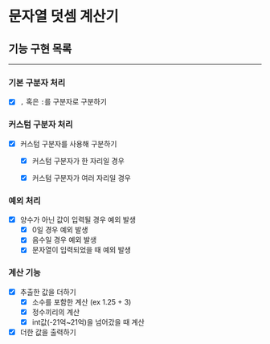 # 문자열 덧셈 계산기

## 기능 구현 목록

---

### 기본 구분자 처리
- [x] `,` 혹은 `:`를 구분자로 구분하기 


### 커스텀 구분자 처리
- [x] 커스텀 구분자를 사용해 구분하기
  - [x] 커스텀 구분자가 한 자리일 경우
  - [x] 커스텀 구분자가 여러 자리일 경우 
  
    
### 예외 처리
- [x] 양수가 아닌 값이 입력될 경우 예외 발생
  -[x] 0일 경우 예외 발생
  -[x] 음수일 경우 예외 발생
  -[x] 문자열이 입력되었을 때 예외 발생

### 계산 기능
-[x] 추출한 값을 더하기
  -[x] 소수를 포함한 계산 (ex 1.25 + 3)
  -[x] 정수끼리의 계산
  -[x] int값(-21억~21억)을 넘어갔을 때 계산
-[x] 더한 값을 출력하기